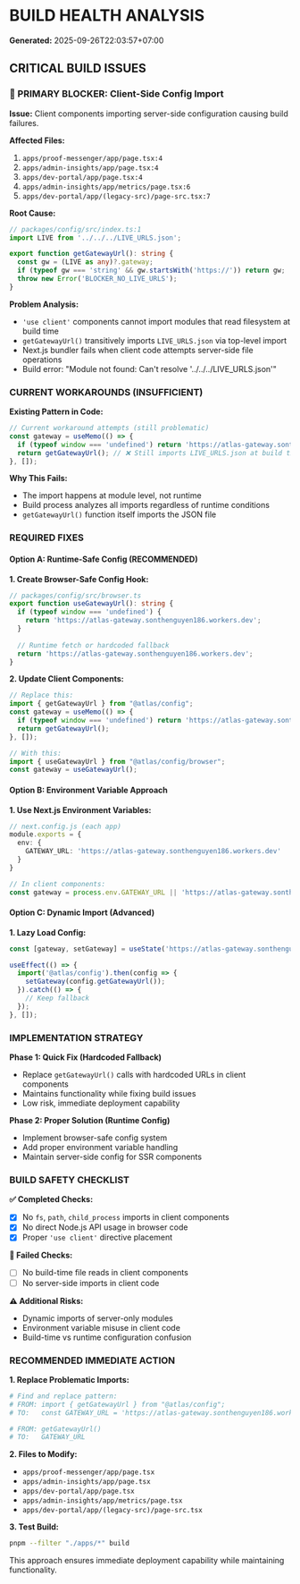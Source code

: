 # BUILD HEALTH ANALYSIS

**Generated:** 2025-09-26T22:03:57+07:00

## CRITICAL BUILD ISSUES

### 🚨 PRIMARY BLOCKER: Client-Side Config Import

**Issue:** Client components importing server-side configuration causing build failures.

**Affected Files:**
1. `apps/proof-messenger/app/page.tsx:4`
2. `apps/admin-insights/app/page.tsx:4`  
3. `apps/dev-portal/app/page.tsx:4`
4. `apps/admin-insights/app/metrics/page.tsx:6`
5. `apps/dev-portal/app/(legacy-src)/page-src.tsx:7`

**Root Cause:**
```typescript
// packages/config/src/index.ts:1
import LIVE from '../../../LIVE_URLS.json';

export function getGatewayUrl(): string {
  const gw = (LIVE as any)?.gateway;
  if (typeof gw === 'string' && gw.startsWith('https://')) return gw;
  throw new Error('BLOCKER_NO_LIVE_URLS');
}
```

**Problem Analysis:**
- `'use client'` components cannot import modules that read filesystem at build time
- `getGatewayUrl()` transitively imports `LIVE_URLS.json` via top-level import
- Next.js bundler fails when client code attempts server-side file operations
- Build error: "Module not found: Can't resolve '../../../LIVE_URLS.json'"

### CURRENT WORKAROUNDS (INSUFFICIENT)

**Existing Pattern in Code:**
```typescript
// Current workaround attempts (still problematic)
const gateway = useMemo(() => {
  if (typeof window === 'undefined') return 'https://atlas-gateway.sonthenguyen186.workers.dev';
  return getGatewayUrl(); // ❌ Still imports LIVE_URLS.json at build time
}, []);
```

**Why This Fails:**
- The import happens at module level, not runtime
- Build process analyzes all imports regardless of runtime conditions
- `getGatewayUrl()` function itself imports the JSON file

### REQUIRED FIXES

#### Option A: Runtime-Safe Config (RECOMMENDED)

**1. Create Browser-Safe Config Hook:**
```typescript
// packages/config/src/browser.ts
export function useGatewayUrl(): string {
  if (typeof window === 'undefined') {
    return 'https://atlas-gateway.sonthenguyen186.workers.dev';
  }
  
  // Runtime fetch or hardcoded fallback
  return 'https://atlas-gateway.sonthenguyen186.workers.dev';
}
```

**2. Update Client Components:**
```typescript
// Replace this:
import { getGatewayUrl } from "@atlas/config";
const gateway = useMemo(() => {
  if (typeof window === 'undefined') return 'https://atlas-gateway.sonthenguyen186.workers.dev';
  return getGatewayUrl();
}, []);

// With this:
import { useGatewayUrl } from "@atlas/config/browser";
const gateway = useGatewayUrl();
```

#### Option B: Environment Variable Approach

**1. Use Next.js Environment Variables:**
```typescript
// next.config.js (each app)
module.exports = {
  env: {
    GATEWAY_URL: 'https://atlas-gateway.sonthenguyen186.workers.dev'
  }
}

// In client components:
const gateway = process.env.GATEWAY_URL || 'https://atlas-gateway.sonthenguyen186.workers.dev';
```

#### Option C: Dynamic Import (Advanced)

**1. Lazy Load Config:**
```typescript
const [gateway, setGateway] = useState('https://atlas-gateway.sonthenguyen186.workers.dev');

useEffect(() => {
  import('@atlas/config').then(config => {
    setGateway(config.getGatewayUrl());
  }).catch(() => {
    // Keep fallback
  });
}, []);
```

### IMPLEMENTATION STRATEGY

**Phase 1: Quick Fix (Hardcoded Fallback)**
- Replace `getGatewayUrl()` calls with hardcoded URLs in client components
- Maintains functionality while fixing build issues
- Low risk, immediate deployment capability

**Phase 2: Proper Solution (Runtime Config)**
- Implement browser-safe config system
- Add proper environment variable handling
- Maintain server-side config for SSR components

### BUILD SAFETY CHECKLIST

**✅ Completed Checks:**
- [x] No `fs`, `path`, `child_process` imports in client components
- [x] No direct Node.js API usage in browser code
- [x] Proper `'use client'` directive placement

**🚨 Failed Checks:**
- [ ] No build-time file reads in client components
- [ ] No server-side imports in client code

**⚠️ Additional Risks:**
- Dynamic imports of server-only modules
- Environment variable misuse in client code
- Build-time vs runtime configuration confusion

### RECOMMENDED IMMEDIATE ACTION

**1. Replace Problematic Imports:**
```bash
# Find and replace pattern:
# FROM: import { getGatewayUrl } from "@atlas/config";
# TO:   const GATEWAY_URL = 'https://atlas-gateway.sonthenguyen186.workers.dev';

# FROM: getGatewayUrl()
# TO:   GATEWAY_URL
```

**2. Files to Modify:**
- `apps/proof-messenger/app/page.tsx`
- `apps/admin-insights/app/page.tsx`
- `apps/dev-portal/app/page.tsx`  
- `apps/admin-insights/app/metrics/page.tsx`
- `apps/dev-portal/app/(legacy-src)/page-src.tsx`

**3. Test Build:**
```bash
pnpm --filter "./apps/*" build
```

This approach ensures immediate deployment capability while maintaining functionality.
